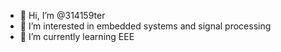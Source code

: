 - 👋 Hi, I’m @314159ter
- 👀 I’m interested in embedded systems and signal processing
- 🌱 I’m currently learning EEE

<!---
314159ter/314159ter is a ✨ special ✨ repository because its `README.md` (this file) appears on your GitHub profile.
You can click the Preview link to take a look at your changes.
--->

